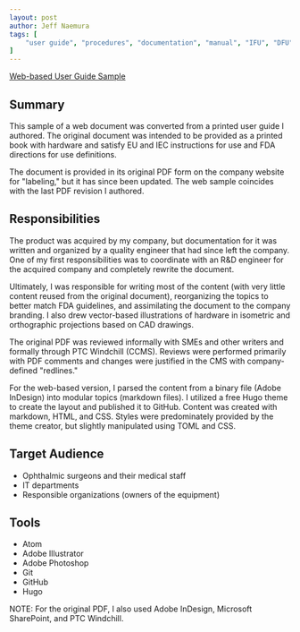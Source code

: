 ```yaml
---
layout: post
author: Jeff Naemura
tags: [
    "user guide", "procedures", "documentation", "manual", "IFU", "DFU", "static site generator", "hugo", "photoshop", "illustrator", "atom"
]
---
```


[Web-based User Guide Sample](https://naem-j.github.io/web-doc-sample/)

## Summary

This sample of a web document was converted from a printed user guide I authored. The original document was intended to be provided as a printed book with hardware and satisfy EU and IEC instructions for use and FDA directions for use definitions.

The document is provided in its original PDF form on the company website for "labeling," but it has since been updated. The web sample coincides with the last PDF revision I authored.

## Responsibilities

The product was acquired by my company, but documentation for it was written and organized by a quality engineer that had since left the company. One of my first responsibilities was to coordinate with an R&D engineer for the acquired company and completely rewrite the document.

Ultimately, I was responsible for writing most of the content (with very little content reused from the original document), reorganizing the topics to better match FDA guidelines, and assimilating the document to the company branding. I also drew vector-based illustrations of hardware in isometric and orthographic projections based on CAD drawings.

The original PDF was reviewed informally with SMEs and other writers and formally through PTC Windchill (CCMS). Reviews were performed primarily with PDF comments and changes were justified in the CMS with company-defined "redlines."

For the web-based version, I parsed the content from a binary file (Adobe InDesign) into modular topics (markdown files). I utilized a free Hugo theme to create the layout and published it to GitHub. Content was created with markdown, HTML, and CSS. Styles were predominately provided by the theme creator, but slightly manipulated using TOML and CSS.

## Target Audience

* Ophthalmic surgeons and their medical staff
* IT departments
* Responsible organizations (owners of the equipment)

## Tools

* Atom
* Adobe Illustrator
* Adobe Photoshop
* Git
* GitHub
* Hugo

NOTE: For the original PDF, I also used Adobe InDesign, Microsoft SharePoint, and PTC Windchill.
